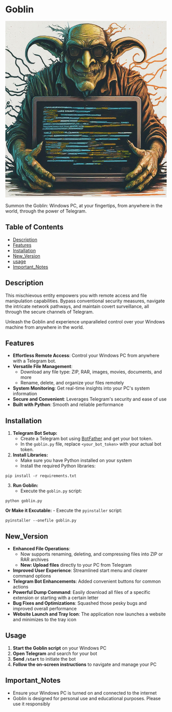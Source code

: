 # Goblin

<img src="goblin.jpg" alt="Image Alt Text" width="100%" height="550">

Summon the Goblin: Windows PC, at your fingertips, from anywhere in the world, through the power of Telegram.

## Table of Contents

- [Description](#description)
- [Features](#features)
- [Installation](#installation)
- [New_Version](#New_Version)
- [usage](#usage)
- [Important_Notes](#Important_Notes)

## Description

This mischievous entity empowers you with remote access and file manipulation capabilities. Bypass conventional security measures, navigate the intricate network pathways, and maintain covert surveillance, all through the secure channels of Telegram.

Unleash the Goblin and experience unparalleled control over your Windows machine from anywhere in the world.
## Features

- **Effortless Remote Access**: Control your Windows PC from anywhere with a Telegram bot.
- **Versatile File Management**:
    - Download any file type: ZIP, RAR, images, movies, documents, and more
    - Rename, delete, and organize your files remotely
- **System Monitoring**: Get real-time insights into your PC's system information
- **Secure and Convenient**: Leverages Telegram's security and ease of use
- **Built with Python**: Smooth and reliable performance

## Installation

1. **Telegram Bot Setup:**
    - Create a Telegram bot using [BotFather](https://telegram.me/BotFather) and get your bot token.
    - In the `goblin.py` file, replace `<your_bot_token>` with your actual bot token.
2. **Install Libraries:**
    - Make sure you have Python installed on your system
    - Install the required Python libraries:

```
pip install -r requirements.txt
```

3. **Run Goblin:**
    - Execute the `goblin.py` script:

```
python goblin.py
```

**Or Make it  Excutable:**
    - Execute the `pyinstaller` script:
```
pyinstaller --onefile goblin.py
```
  

## New_Version

- **Enhanced File Operations**:
    - Now supports renaming, deleting, and compressing files into ZIP or RAR archives
    - **New: Upload files** directly to your PC from Telegram
- **Improved User Experience**: Streamlined start menu and clearer command options
- **Telegram Bot Enhancements**: Added convenient buttons for common actions
- **Powerful Dump Command**: Easily download all files of a specific extension or starting with a certain letter
- **Bug Fixes and Optimizations**: Squashed those pesky bugs and improved overall performance
- **Website Launch and Tray Icon**: The application now launches a website and minimizes to the tray icon
  

## Usage

1. **Start the Goblin script** on your Windows PC
2. **Open Telegram** and search for your bot
3. **Send `/start`** to initiate the bot
4. **Follow the on-screen instructions** to navigate and manage your PC

## Important_Notes

- Ensure your Windows PC is turned on and connected to the internet
- Goblin is designed for personal use and educational purposes. Please use it responsibly